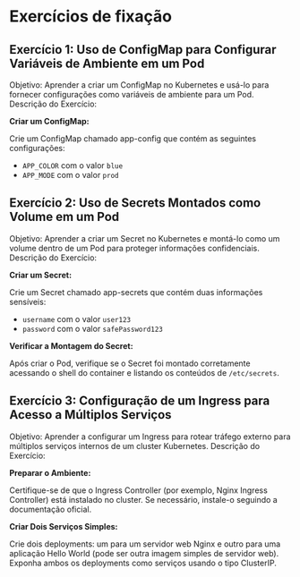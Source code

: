 # Exercícios de fixação

## Exercício 1: Uso de ConfigMap para Configurar Variáveis de Ambiente em um Pod

Objetivo: Aprender a criar um ConfigMap no Kubernetes e usá-lo para fornecer configurações como variáveis de ambiente para um Pod.
Descrição do Exercício:

**Criar um ConfigMap:**

Crie um ConfigMap chamado app-config que contém as seguintes configurações:
- `APP_COLOR` com o valor `blue`
- `APP_MODE` com o valor `prod`

## Exercício 2: Uso de Secrets Montados como Volume em um Pod

Objetivo: Aprender a criar um Secret no Kubernetes e montá-lo como um volume dentro de um Pod para proteger informações confidenciais.
Descrição do Exercício:

**Criar um Secret:**

Crie um Secret chamado app-secrets que contém duas informações sensíveis:
- `username` com o valor `user123`
- `password` com o valor `safePassword123`

**Verificar a Montagem do Secret:**

Após criar o Pod, verifique se o Secret foi montado corretamente acessando o shell do container e listando os conteúdos de `/etc/secrets`.

## Exercício 3: Configuração de um Ingress para Acesso a Múltiplos Serviços

Objetivo: Aprender a configurar um Ingress para rotear tráfego externo para múltiplos serviços internos de um cluster Kubernetes.
Descrição do Exercício:

**Preparar o Ambiente:**

Certifique-se de que o Ingress Controller (por exemplo, Nginx Ingress Controller) está instalado no cluster. Se necessário, instale-o seguindo a documentação oficial.

**Criar Dois Serviços Simples:**

Crie dois deployments: um para um servidor web Nginx e outro para uma aplicação Hello World (pode ser outra imagem simples de servidor web).
Exponha ambos os deployments como serviços usando o tipo ClusterIP.
